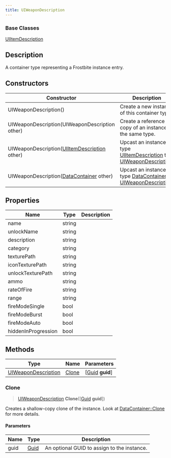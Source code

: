 ```yaml
---
title: UIWeaponDescription
---
```

### Base Classes

[UIItemDescription](UIItemDescription)

## Description

A container type representing a Frostbite instance entry.

## Constructors

| Constructor                                                                    | Description                                                                                                                   |
| ------------------------------------------------------------------------------ | ----------------------------------------------------------------------------------------------------------------------------- |
| UIWeaponDescription()                                                          | Create a new instance of this container type.                                                                                 |
| UIWeaponDescription(UIWeaponDescription other)                                 | Create a reference copy of an instance of the same type.                                                                      |
| UIWeaponDescription([UIItemDescription](UIItemDescription) other)              | Upcast an instance of type [UIItemDescription](UIItemDescription) to [UIWeaponDescription](UIWeaponDescription).              |
| UIWeaponDescription([DataContainer](/vext/ref/shared/class/datacontainer) other) | Upcast an instance of type [DataContainer](/vext/ref/shared/class/datacontainer) to [UIWeaponDescription](UIWeaponDescription). |

## Properties

| Name                | Type   | Description |
| ------------------- | ------ | ----------- |
| name                | string |             |
| unlockName          | string |             |
| description         | string |             |
| category            | string |             |
| texturePath         | string |             |
| iconTexturePath     | string |             |
| unlockTexturePath   | string |             |
| ammo                | string |             |
| rateOfFire          | string |             |
| range               | string |             |
| fireModeSingle      | bool   |             |
| fireModeBurst       | bool   |             |
| fireModeAuto        | bool   |             |
| hiddenInProgression | bool   |             |

## Methods

| Type                                       | Name            | Parameters                                     |
| ------------------------------------------ | --------------- | ---------------------------------------------- |
| [UIWeaponDescription](UIWeaponDescription) | [Clone](#clone) | \[[Guid](/vext/ref/shared/class/guid) **guid**\] |

### Clone

> [UIWeaponDescription](UIWeaponDescription) **Clone**(\[[Guid](/vext/ref/shared/class/guid) **guid**\])

Creates a shallow-copy clone of the instance. Look at [DataContainer::Clone](/vext/ref/shared/class/datacontainer#clone) for more details.

#### Parameters

| Name | Type         | Description                                 |
| ---- | ------------ | ------------------------------------------- |
| guid | [Guid](Guid) | An optional GUID to assign to the instance. |
